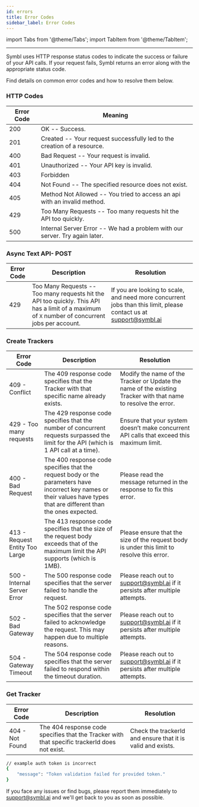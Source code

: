 ```yaml
---
id: errors
title: Error Codes
sidebar_label: Error Codes
---
```

import Tabs from '@theme/Tabs';
import TabItem from '@theme/TabItem';

---
Symbl uses HTTP response status codes to indicate the success or failure of your API calls. If your request fails, Symbl returns an error along with the appropriate status code.

Find details on common error codes and how to resolve them below.

### HTTP Codes

Error Code | Meaning
---------- | -------
200 | OK -- Success.
201 | Created -- Your request successfully led to the creation of a resource.
400 | Bad Request -- Your request is invalid.
401 | Unauthorized -- Your API key is invalid.
403 | Forbidden
404 | Not Found -- The specified resource does not exist.
405 | Method Not Allowed -- You tried to access an api with an invalid method.
429 | Too Many Requests -- Too many requests hit the API too quickly.
500 | Internal Server Error -- We had a problem with our server. Try again later.

### Async Text API- POST

Error Code | Description | Resolution
---------- | ------- | ---------
429 | Too Many Requests -- Too many requests hit the API too quickly. This API has a limit of a maximum of `X` number of concurrent jobs per account.| If you are looking to scale, and need more concurrent jobs than this limit, please contact us at support@symbl.ai


### Create Trackers 

Error Code | Description | Resolution
---------- | ------- | ---------
409 - Conflict | The 409 response code specifies that the Tracker with that specific name already exists. | Modify the name of the Tracker or Update the name of the existing Tracker with that name to resolve the error.
429 - Too many requests | The 429 response code specifies that the number of concurrent requests surpassed the limit for the API (which is 1 API call at a time). | Ensure that your system doesn’t make concurrent API calls that exceed this maximum limit.
400 - Bad Request | The 400 response code specifies that the request body or the parameters have incorrect key names or their values have types that are different than the ones expected. | Please read the message returned in the response to fix this error.
413 - Request Entity Too Large | The 413 response code specifies that the size of the request body exceeds that of the maximum limit the API supports (which is 1MB). | Please ensure that the size of the request body is under this limit to resolve this error.
500 - Internal Server Error | The 500 response code specifies that the server failed to handle the request.| Please reach out to support@symbl.ai if it persists after multiple attempts.
502 - Bad Gateway | The 502 response code specifies that the server failed to acknowledge the request. This may happen due to multiple reasons. | Please reach out to support@symbl.ai if it persists after multiple attempts.
504 - Gateway Timeout | The 504 response code specifies that the server failed to respond within the timeout duration. | Please reach out to support@symbl.ai if it persists after multiple attempts.


### Get Tracker

Error Code | Description | Resolution
---------- | ------- | ---------
404 - Not Found | The 404 response code specifies that the Tracker with that specific trackerId does not exist. | Check the trackerId and ensure that it is valid and exists.


```bash
// example auth token is incorrect
{
    "message": "Token validation failed for provided token."
}
```




<aside class="notice">
If you face any issues or find bugs, please report them immediately to <a href="mailto:support@symbl.ai?subject=Support%20Ticket">support@symbl.ai</a> and we'll get back to you as soon as possible.
</aside>
